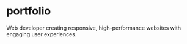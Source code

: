 # portfolio
Web developer creating responsive, high-performance websites with engaging user experiences.
